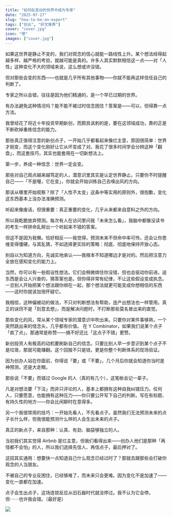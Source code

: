 ```yaml
---
title: "如何在变动的世界中成为专家"
date: "2025-07-27"
slug: "how-to-be-an-expert"
tags: ["创业", "好文推荐"]
cover: "cover.jpg"
icon: "😎"
images: ["cover.jpg"]
---
```

如果这世界是静止不变的，我们对观念的信心就能一路线性上升。某个想法经得起越多样、越严格的考验，就越可能是真的。许多人其实默默相信这一点——对「人性」这种变化不大的领域来说，这么想或许没错。



但对那些会变的东西——也就是几乎所有其他事物——你就不能再这样信任自己的判断了。



专家之所以会错，往往是因为他们精通的，是一个早已过期的世界。



有办法避免这种情况吗？能不能不被过时信念困住？答案是——可以，但得靠一点方法。



我曾经花了将近十年投资早期新创，而颇具讽刺的是，要在这领域成功，靠的正是不断砍掉重练信念的能力。



那些真正值得注意的新创点子，一开始几乎都看起来像烂主意，原因很简单：世界才刚变，而这个变化刚好让它从坏变成了对。我花了很多时间学会分辨这种「翻盘」，而这套技巧，其实也能套用在一切新想法上。



第一步，养成一种信念：世界一定会变。



那些对自己观点越来越笃定的人，潜意识里其实是认定世界静止。只要你不时提醒自己——「不是喔，它在变」，你就会开始训练自己去嗅出风的方向。



那该从哪里开始观察？除了「人性不太变」这条中等实用的原则外，很抱歉，变化这东西基本上没办法准确预测。



听起来像废话，但很重要：真正重要的变化，几乎从来都来自意料之外的方向。



所以我乾脆放弃预测。每次有人在访问里问我「未来怎么看」，我脑中都像没读书的考生一样拼命乱掰出一个听起来不错的答案。



但这不是因为我懒。恰好相反——我觉得，预测未来不但命中率可怜，还会让你思维变得僵硬。与其乱猜，不如选择更实际的策略：彻底、彻底地保持开放心态。



别自以为知道方向，先诚实地承认——我根本不知道哪边才是对的。然后把注意力全放在感知变化的能力上。



当然，你可以有一些假设性想法。它们会稍微绑住你没错，但也会驱动你前进。追东西是会让人兴奋的，猜答案也是。但你得非常有纪律，不让这些假设变成执念。
一旦别人开始把某个想法跟你绑在一起，那个想法就更可能变成你想相信的东西——这时你就该加倍怀疑它。



我相信，这种偏被动的做法，不只对判断想法有帮助，连产出想法也一样管用。真正的诀窍不是「刻意去想」，而是解决问题时，不打断那些莫名冒出来的直觉。



那些变化的风，常从某个领域专家的潜意识中吹出来。只要你对某件事够熟，一个突然跳出来的怪念头，几乎都有价值。
在 Y Combinator，如果我们说某个点子「疯了点」，那通常是称赞——搞不好还比「这点子不错」更赞。



新创投资人有极高的动机要刷新自己的信念。只要比别人早一步意识到某个点子不是垃圾，那就可能赚翻。这个回报不只是钱，更是你整个判断体系的现场验证。



因为创办人站在你面前，你得说「要」或「不要」，几个月后你就会知道你当时是神预测，还是大走眼。



那些说「不要」而错过 Google 的人（真的有几个），这笔帐会记一辈子。



凡是对想法要「下注」而非只评论的人，基本上都拥有这种自我纠错压力。任何人，只要愿意，也能拥有这种压力——你只要公开写下自己的判断。写在有标题、有持久性的地方——你会比闲聊时在意得多。



另一个我很常用的技巧：一开始先看人，不先看点子。虽然我们无法预测未来的点子长什么样，但我很能预测什么样的人会生出未来的点子。



真正的新点子，来自那种：认真、有劲、脑袋够独立的人。



当初我们其实觉得 Airbnb 是烂主意，但我们看得出来——创办人他们是那种「再怪都不会怕」的人，所以我们选择先信人、再信点子，最后押对了。



这招其实通用：想要快一点知道自己什么观念已经过时了？那就去跟那些会打破你观念的人当朋友。



不被自己的专业反困住，已经够难了，而未来只会更难。因为变化不是加速了——变化一直都在加速。



点子会生出点子，这场连锁反应从旧石器时代就没停过。我不认为它会停。
但⋯⋯也许我会错。（最好是）




![](https://prod-files-secure.s3.us-west-2.amazonaws.com/112d0858-5090-4d34-a606-b75eb8d65fd2/46476355-9cf3-4e99-9b7a-3531bc426380/1000202064.png?X-Amz-Algorithm=AWS4-HMAC-SHA256&X-Amz-Content-Sha256=UNSIGNED-PAYLOAD&X-Amz-Credential=ASIAZI2LB466TTYJQSQQ%2F20251006%2Fus-west-2%2Fs3%2Faws4_request&X-Amz-Date=20251006T223122Z&X-Amz-Expires=3600&X-Amz-Security-Token=IQoJb3JpZ2luX2VjEP7%2F%2F%2F%2F%2F%2F%2F%2F%2F%2FwEaCXVzLXdlc3QtMiJHMEUCIQCK1rFd5gABg00xHKk4Zvu9dCS3U9jlnWF4RuBv7Wgc2gIgT3ZxbdjcfQIFV6NGgSCpAml%2Fw%2Fk6Q5euivTkFO1y%2BNcqiAQIl%2F%2F%2F%2F%2F%2F%2F%2F%2F%2F%2FARAAGgw2Mzc0MjMxODM4MDUiDOfxjZonj0pAbd6r2ircA7uG4MfgImROTP8XWnnDC8dO9FoYT0FYyLJVvwLs0VYuw65td8xRF4CAhIWHcWxyGJq4e%2F1Ay0U3MWA5FJMOHsUG6eJHWkwMCizyWCjeXowERTu5etljO6CWW3EIelHARrq1%2BhpUMJZ6UaTW3RriNfx0YAVsK2rJwlSd3x5cy%2FX31epoe46nerDEFmHIW5UGF7%2F7OU8FLKQg65V8Fjh1ArfA0cWUfSHSfObHCU2Ba2XqXyX%2FBnnTMzIjlEEpz0N%2F9Cfd47keAmEaK5gad6hsZlsbw2yfEwu2ApKF6XX1quKfw600C%2BrKHOGVOCdEKVukni7EcXoCa16MzTTw3mUOvZFX00xRe9%2B7TFBhR3wnQFu9Radk1BB0Ly7LmPo2jcGOmSSxRY%2FkPEf776U7LDlJxaqdzCbIYTTWR4hl4ReX7qnafzVXnes6IGukWaizscz%2BV6Pe2sXvc%2B9Z5Ldr6kYrjrOCFAu9u%2BpMq%2FFp7TyZvTZHk9%2FtE6clYikqR8qB0s%2BBpm8QOlUq8Z%2FLjRLYVdGPKoPGVOEg2Au9pB47wa%2FmXE6AvJ4xnExvGydZXDW%2FmqQRqVTT11F1zVQAgbj4%2Bh4oxuLkcfHCDALoEam8cuD%2F7r7jTraNYayhmp5kC3sbMPj0kMcGOqUBp5gk2vYqSHMHPN2OdKEJjn5P%2FYn01F1nbYv2RYVb3uHDSxfAJnRBRGFmhsOPTOVd9uo0SLUEZypHe7EWvJnkCVThFb%2BBmSJ0XDRoXuZdpCkHrWcgemIDcPcQCOH%2FkQ3L6Umxt16Sc79V%2Ffjj3bElQrYLI2Um6f17GgeMhpo0Zi4H5En37%2BLT7VVVWQtdFtDVsppHljLckbac4prw%2BeaI6mJ82DKN&X-Amz-Signature=d3455afefffd670a48af1e798a313ef878226e1d1783898449afea5eba855d06&X-Amz-SignedHeaders=host&x-amz-checksum-mode=ENABLED&x-id=GetObject)

